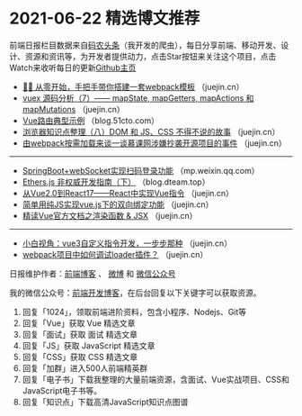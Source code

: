 # 2021-06-22 精选博文推荐

前端日报栏目数据来自[码农头条](https://toutiao.qdkfweb.cn/)（我开发的爬虫），每日分享前端、移动开发、设计、资源和资讯等，为开发者提供动力，点击Star按钮来关注这个项目，点击Watch来收听每日的更新[Github主页](https://github.com/kujian/frontendDaily)
* [🔨🔨 从零开始，手把手带你搭建一套webpack模板](https://juejin.cn/post/6976128581189517343) （juejin.cn）
* [vuex 源码分析（7）—— mapState, mapGetters, mapActions 和 mapMutations](https://juejin.cn/post/6976090173608198151) （juejin.cn）
* [Vue路由典型示例](https://blog.51cto.com/kingda/2930382) （blog.51cto.com）
* [浏览器知识点整理（八）DOM 和 JS、CSS 不得不说的故事](https://juejin.cn/post/6976054641746247688) （juejin.cn）
* [由webpack按需加载来谈一谈慕课网涉嫌抄袭开源项目的事件](https://juejin.cn/post/6976001751832854565) （juejin.cn）

***
* [SpringBoot+webSocket实现扫码登录功能](https://mp.weixin.qq.com/s?__biz=MzIwODkzOTc1MQ==&mid=2247489620&idx=1&sn=f732b36eec8753a8a78783ca07b16c5e) （mp.weixin.qq.com）
* [Ethers.js 非权威开发指南（下）](https://blog.dteam.top/posts/2021-06/ethersjs-indefinitive-guide-part2.html?hmsr=toutiao.io&utm_campaign=toutiao.io&utm_medium=toutiao.io&utm_source=toutiao.io) （blog.dteam.top）
* [从Vue2.0到React17——React中实现Vue指令](https://juejin.cn/post/6976212516850532365) （juejin.cn）
* [简单用纯JS实现vue.js下的双向绑定功能](https://juejin.cn/post/6976169361157881870) （juejin.cn）
* [精读Vue官方文档之渲染函数 &amp; JSX](https://juejin.cn/post/6976168053029470244) （juejin.cn）

***
* [小白视角：vue3自定义指令开发，一步步那种](https://juejin.cn/post/6976165203180257288) （juejin.cn）
* [webpack项目中如何调试loader插件？](https://juejin.cn/post/6976157217867169800) （juejin.cn）

日报维护作者：[前端博客](https://qdkfweb.cn/) 、 [微博](http://weibo.com/kujian) 和 [微信公众号](https://open.weixin.qq.com/qr/code?username=caibaojian_com)

我的微信公众号：[前端开发博客](https://open.weixin.qq.com/qr/code?username=caibaojian_com)，在后台回复以下关键字可以获取资源。

1. 回复「1024」，领取前端进阶资料，包含小程序、Nodejs、Git等
2. 回复「Vue」获取 Vue 精选文章
3. 回复「面试」获取 面试 精选文章
4. 回复「JS」获取 JavaScript 精选文章
5. 回复「CSS」获取 CSS 精选文章
6. 回复「加群」进入500人前端精英群
7. 回复「电子书」下载我整理的大量前端资源，含面试、Vue实战项目、CSS和JavaScript电子书等。
8. 回复「知识点」下载高清JavaScript知识点图谱